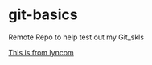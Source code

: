 git-basics
==========

Remote Repo to help test out my Git_skls

[This is from lyncom](http://www.yahoo.com)
